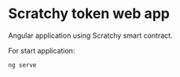 # Scratchy token web app

Angular application using Scratchy smart contract.

For start application:

``ng serve``

## 
